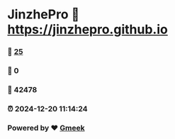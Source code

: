 # JinzhePro :link: https://jinzhepro.github.io 
### :page_facing_up: [25](https://jinzhepro.github.io/tag.html) 
### :speech_balloon: 0 
### :hibiscus: 42478 
### :alarm_clock: 2024-12-20 11:14:24 
### Powered by :heart: [Gmeek](https://github.com/Meekdai/Gmeek)
